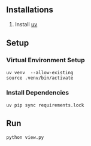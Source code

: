 ## Installations

1. Install [uv](https://github.com/astral-sh/uv)

## Setup

### Virtual Environment Setup

```shell
uv venv  --allow-existing
source .venv/bin/activate
```

### Install Dependencies

```shell
uv pip sync requirements.lock
```

## Run

```shell
python view.py
```